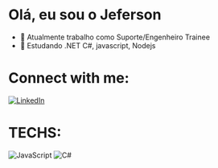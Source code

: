 # Olá, eu sou o Jeferson

- 🔭 Atualmente trabalho como Suporte/Engenheiro Trainee
- 📖 Estudando .NET C#, javascript, Nodejs

<a href="https://github.com/jefersonquaiato"></a>

# Connect with me:
[![LinkedIn](https://img.shields.io/badge/LinkedIn-000?style=for-the-badge&logo=linkedin&logoColor=0E76A8)](https://www.linkedin.com/in/jeferson-quaiato-865a50199/)

# TECHS:

![JavaScript](https://img.shields.io/badge/JavaScript-000?style=for-the-badge&logo=javascript)
![C#](https://img.shields.io/badge/C%23-000?style=for-the-badge&logo=c-sharp&logoColor=823085)

